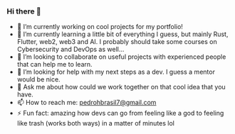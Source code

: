 ### Hi there 👋

- 🔭 I’m currently working on cool projects for my portfolio!
- 🌱 I’m currently learning a little bit of everything I guess, but mainly Rust, Flutter, web2, web3 and AI. I probably should take some courses on Cybersecurity and DevOps as well...
- 👯 I’m looking to collaborate on useful projects with experienced people that can help me to learn.
- 🤔 I’m looking for help with my next steps as a dev. I guess a mentor would be nice.
- 💬 Ask me about how could we work together on that cool idea that you have.
- 📫 How to reach me: pedrohbrasil7@gmail.com
- ⚡ Fun fact: amazing how devs can go from feeling like a god to feeling like trash (works both ways) in a matter of minutes lol
